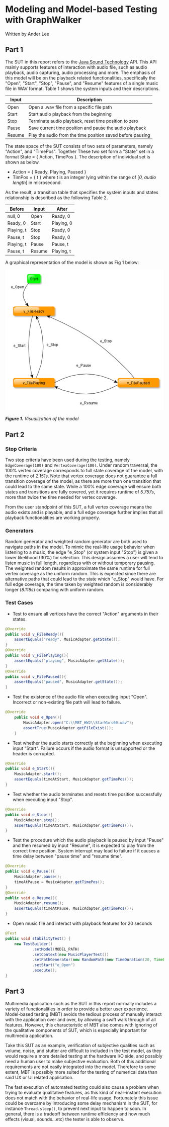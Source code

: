 # Modeling and Model-based Testing with GraphWalker
Written by Ander Lee
## Part 1
The SUT in this report refers to the [Java Sound Technology](https://docs.oracle.com/javase/8/docs/technotes/guides/sound/index.html) API. This API mainly supports features of interaction with audio file, such as audio playback, audio capturing, audio processing and more. The emphasis of this model will be on the playback related functionalities, specifically the "Open", "Start", "Stop", "Pause", and "Resume" features of a single music file in WAV format. Table 1 shows the system inputs and their descriptions.

Input | Description 
------------ | ------------- 
Open | Open a .wav file from a specific file path
Start | Start audio playback from the beginning 
Stop | Terminate audio playback, reset time position to zero
Pause | Save current time position and pause the audio playback 
Resume | Play the audio from the time position saved before pausing

The state space of the SUT consists of two sets of parameters, namely "Action", and "TimePos". Together These two set form a "State" set in a format State = { Action, TimePos }. The description of individual set is shown as below.

* Action = { Ready, Playing, Paused }
* TimPos = { t } where t is an integer lying within the range of [*0, audio length*] in microsecond.

As the result, a transition table that specifies the system inputs and states relationship is described as the following Table 2.

Before      | Input      | After
----------- | ---------- | ----------
null, 0     | Open       | Ready, 0
Ready, 0    | Start      | Playing, 0
Playing, t  | Stop       | Ready, 0
Pause, t    | Stop       | Ready, 0
Playing, t  | Pause      | Pause, t
Pause, t    | Resume     | Playing, t

A graphical representation of the model is shown as Fig 1 below:

![MusicPlayerVisualModel](https://raw.githubusercontent.com/whollybrewed/mbt-musicplayer/master/MusicPlayerVisualModel.bmp)

*__Figure 1.__ Visualization of the model*

## Part 2

### Stop Criteria
Two stop criteria have been used during the testing, namely ```EdgeCoverage(100)``` and ```VertexCoverage(100)```. Under random traversal, the 100% vertex coverage corresponds to full state coverage of the model, with the runtime of *2.151s*. Note that vertex coverage does not guarantee a full transition coverage of the model, as there are more than one transition that could lead to the same state. While a 100% edge coverage will ensure both states and transitions are fully covered, yet it requires runtime of *5.757s*, more than twice the time needed for vertex coverage.  

From the user standpoint of this SUT, a full vertex coverage means the audio exists and is playable, and a full edge coverage further implies that all playback functionalities are working properly.

### Generators
Random generator and weighted random generator are both used to navigate paths in the model. To mimic the real-life usage behavior when listening to a music, the edge "e_Stop" (or system input "Stop") is given a lower likelihood (30%) for selection. This design assumes a user will tend to listen music in full length, regardless with or without temporary pausing. The weighted random results in approximate the same runtime for full vertex coverage as the uniform random. This is expected since there are alternative paths that could lead to the state which "e_Stop" would have. For full edge coverage, the time taken by weighted random is considerably longer (*8.118s*) comparing with uniform random.

### Test Cases
* Test to ensure all vertices have the correct "Action" arguments in their states.
```java
@Override
public void v_FileReady(){
    assertEquals("ready", MusicAdapter.getState());
}
@Override
public void v_FilePlaying(){
    assertEquals("playing", MusicAdapter.getState());
}
@Override
public void v_FilePaused(){
    assertEquals("paused", MusicAdapter.getState());
}
``` 
* Test the existence of the audio file when executing input "Open". Incorrect or non-existing file path will lead to failure. 
```java
@Override
    public void e_Open(){
        MusicAdapter.open("C:\\MBT_HW2\\StarWars60.wav");
        assertTrue(MusicAdapter.getFileExist());
    }
```
* Test whether the audio starts correctly at the beginning when executing input "Start". Failure occurs if the audio format is unsupported or the header is corrupted. 
```java
@Override
public void e_Start(){
    MusicAdapter.start();
    assertEquals(timeAtStart, MusicAdapter.getTimePos());
}
```
* Test whether the audio terminates and resets time position successfully when executing input "Stop".
```java
@Override
public void e_Stop(){
    MusicAdapter.stop();
    assertEquals(timeAtStart, MusicAdapter.getTimePos());
}
```
* Test the procedure which the audio playback is paused by input "Pause" and then resumed by input "Resume", it is expected to play from the correct time position. System interrupt may lead to failure if it causes a time delay between "pause time" and "resume time". 
```java
@Override
public void e_Pause(){
    MusicAdapter.pause();
    timeAtPause = MusicAdapter.getTimePos();
}
@Override
public void e_Resume(){
    MusicAdapter.resume();
    assertEquals(timeAtPause, MusicAdapter.getTimePos());
}
```
* Open music file and interact with playback features for 20 seconds
```java
@Test
public void stabilityTest() {
    new TestBuilder()
            .setModel(MODEL_PATH)
            .setContext(new MusicPlayerTest())
            .setPathGenerator(new RandomPath(new TimeDuration(20, TimeUnit.SECONDS)))
            .setStart("e_Open")
            .execute();
}
```

## Part 3 
Multimedia application such as the SUT in this report normally includes a variety of functionalities in order to provide a better user experience. Model-based testing (MBT) avoids the tedious process of manually interact with the application over and over, by allowing a swift walk through of all features. However, this characteristic of MBT also comes with ignoring of the qualitative components of SUT, which is especially important for multimedia application. 

Take this SUT as an example, verification of subjective qualities such as volume, noise, and stutter are difficult to included in the test model, as they would require a more detailed testing at the hardware I/O side, and possibly need a human user to make subjective evaluation. Both of this additional requirements are not easily integrated into the model. Therefore to some extent, MBT is possibly more suited for the testing of numerical data than said UX or UI related application.

The fast execution of automated testing could also cause a problem when trying to evaluate qualitative 
features, as this kind of near-instant execution does not match with the behavior of real-life usage. Fortunately this issue could be overcame by introducing some delay mechanism in the SUT, for instance ```Thread.sleep()```, to prevent next input to happen to soon. In general, there is a tradeoff between runtime efficiency and how much effects (visual, sounds...etc) the tester is able to observe.


 
